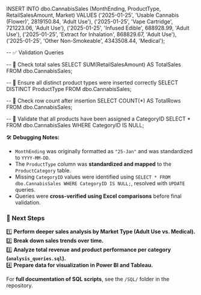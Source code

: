INSERT INTO dbo.CannabisSales (MonthEnding, ProductType, RetailSalesAmount, Market)
VALUES
('2025-01-25', 'Usable Cannabis (Flower)', 2819150.84, 'Adult Use'),
('2025-01-25', 'Vape Cartridge', 721223.06, 'Adult Use'),
('2025-01-25', 'Infused Edible', 688928.99, 'Adult Use'),
('2025-01-25', 'Extract for Inhalation', 868829.67, 'Adult Use'),
('2025-01-25', 'Other Non-Smokeable', 4343508.44, 'Medical');

-- ✅ Validation Queries

-- 📌 Check total sales
SELECT SUM(RetailSalesAmount) AS TotalSales FROM dbo.CannabisSales;

-- 📌 Ensure all distinct product types were inserted correctly
SELECT DISTINCT ProductType FROM dbo.CannabisSales;

-- 📌 Check row count after insertion
SELECT COUNT(*) AS TotalRows FROM dbo.CannabisSales;

-- 📌 Validate that all products have been assigned a CategoryID
SELECT * FROM dbo.CannabisSales WHERE CategoryID IS NULL;

🛠 **Debugging Notes:**
- `MonthEnding` was originally formatted as `"25-Jan"` and was standardized to `YYYY-MM-DD`.
- The `ProductType` column was **standardized and mapped** to the `ProductCategory` table.
- Missing `CategoryID` values were identified using `SELECT * FROM dbo.CannabisSales WHERE CategoryID IS NULL;`, resolved with `UPDATE` queries.
- Queries were **cross-verified using Excel comparisons** before final validation.

### **📌 Next Steps**
1️⃣ **Perform deeper sales analysis by Market Type (Adult Use vs. Medical).**  
2️⃣ **Break down sales trends over time.**  
3️⃣ **Analyze total revenue and product performance per category (`analysis_queries.sql`).**  
4️⃣ **Prepare data for visualization in Power BI and Tableau.**  

For **full documentation of SQL scripts**, see the `/SQL/` folder in the repository.

